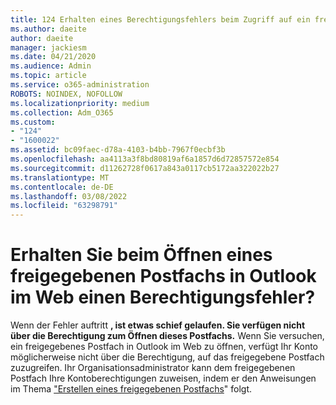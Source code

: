 ```yaml
---
title: 124 Erhalten eines Berechtigungsfehlers beim Zugriff auf ein freigegebenes Postfach in OWA?
ms.author: daeite
author: daeite
manager: jackiesm
ms.date: 04/21/2020
ms.audience: Admin
ms.topic: article
ms.service: o365-administration
ROBOTS: NOINDEX, NOFOLLOW
ms.localizationpriority: medium
ms.collection: Adm_O365
ms.custom:
- "124"
- "1600022"
ms.assetid: bc09faec-d78a-4103-b4bb-7967f0ecbf3b
ms.openlocfilehash: aa4113a3f8bd80819af6a1857d6d72857572e854
ms.sourcegitcommit: d11262728f0617a843a0117cb5172aa322022b27
ms.translationtype: MT
ms.contentlocale: de-DE
ms.lasthandoff: 03/08/2022
ms.locfileid: "63298791"
---
```

# <a name="getting-a-permission-error-when-opening-a-shared-mailbox-in-outlook-on-the-web"></a>Erhalten Sie beim Öffnen eines freigegebenen Postfachs in Outlook im Web einen Berechtigungsfehler?

Wenn der Fehler auftritt **, ist etwas schief gelaufen. Sie verfügen nicht über die Berechtigung zum Öffnen dieses Postfachs.** Wenn Sie versuchen, ein freigegebenes Postfach in Outlook im Web zu öffnen, verfügt Ihr Konto möglicherweise nicht über die Berechtigung, auf das freigegebene Postfach zuzugreifen. Ihr Organisationsadministrator kann dem freigegebenen Postfach Ihre Kontoberechtigungen zuweisen, indem er den Anweisungen im Thema ["Erstellen eines freigegebenen Postfachs](https://docs.microsoft.com/microsoft-365/admin/email/create-a-shared-mailbox)" folgt.
  